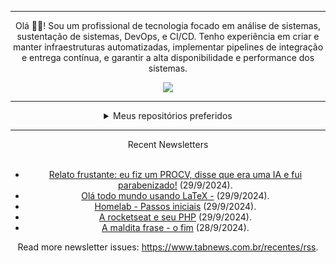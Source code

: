 <div align="center">
<hr>
<p>Olá 👋🏾! Sou um profissional de tecnologia focado em análise de sistemas, sustentação de sistemas, DevOps, e CI/CD. Tenho experiência em criar e manter infraestruturas automatizadas, implementar pipelines de integração e entrega contínua, e garantir a alta disponibilidade e performance dos sistemas.</p>
  <img src="https://media.giphy.com/media/yAGIvCiwPJn5C/giphy.gif">
<hr>
  <details>
  <summary>Meus repositórios preferidos</summary>
  <br />
  Alguns dos meus melhores repositórios:
  <br />
<br />
  <ul><li><a href=https://github.com/KubeNerd/aluratube target="_blank" rel="noopener noreferrer">KubeNerd/aluratube</a> (<b>0</b> ✨ and <b>0</b> 🍴): Aluratube - Desenvolvido durante a imersão React da Alura no final de 2022</li><li><a href=https://github.com/KubeNerd/nlw-ia target="_blank" rel="noopener noreferrer">KubeNerd/nlw-ia</a> (<b>0</b> ✨ and <b>0</b> 🍴): Projeto desenvolvido durante a NLW IA - Usando a API da OPENAI</li><li><a href=https://github.com/KubeNerd/nlw-journey-ia target="_blank" rel="noopener noreferrer">KubeNerd/nlw-journey-ia</a> (<b>0</b> ✨ and <b>0</b> 🍴): NLW IA - Agent de viagens usando python + langchain + GPT</li>
<li>More coming soon :).</li>
</ul>
  </details>
  <hr/>
    <summary>Recent Newsletters</summary>
  <br />
  <ul>
    <li><a href=https://www.tabnews.com.br/Rodrigodev1/relato-frustante-eu-fiz-um-procv-disse-que-era-uma-ia-e-fui-parabenizado target="_blank" rel="noopener noreferrer">Relato frustante: eu fiz um PROCV, disse que era uma IA e fui parabenizado!</a> (29/9/2024).</li><li><a href=https://www.tabnews.com.br/clacerda/ola-todo-mundo-usando-latex target="_blank" rel="noopener noreferrer">Olá todo mundo usando LaTeX -</a> (29/9/2024).</li><li><a href=https://www.tabnews.com.br/matheusvellone/homelab-passos-iniciais target="_blank" rel="noopener noreferrer">Homelab - Passos iniciais</a> (29/9/2024).</li><li><a href=https://www.tabnews.com.br/ribeiroG/a-rocketseat-e-seu-php target="_blank" rel="noopener noreferrer">A rocketseat e seu PHP</a> (29/9/2024).</li><li><a href=https://www.tabnews.com.br/mateussiilva/a-maldita-frase-o-fim target="_blank" rel="noopener noreferrer">A maldita frase - o fim</a> (28/9/2024).</li>
  </ul>
<p>Read more newsletter issues: <a href="https://www.tabnews.com.br/recentes/rss">https://www.tabnews.com.br/recentes/rss</a>.</p>
  </details>

